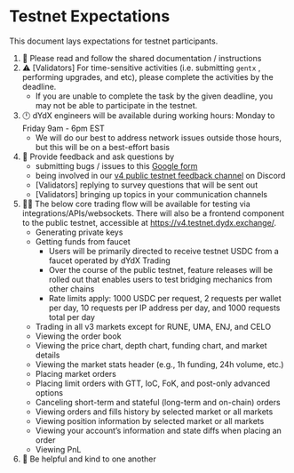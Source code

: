 # Testnet Expectations

This document lays expectations for testnet participants.

1. 📖 Please read and follow the shared documentation / instructions
2. ⚠️ [Validators] For time-sensitive activities (i.e. submitting `gentx` , performing upgrades, and etc), please complete the activities by the deadline.
   - If you are unable to complete the task by the given deadline, you may not be able to participate in the testnet.
3. 🕛 dYdX engineers will be available during working hours: Monday to Friday 9am - 6pm EST
   - We will do our best to address network issues outside those hours, but this will be on a best-effort basis
4. 🙇 Provide feedback and ask questions by
   - submitting bugs / issues to this [Google form](https://forms.gle/3bQYBwLFZEUWkjkB9)
   - being involved in our [v4 public testnet feedback channel](https://discord.com/channels/724804754382782534/1117897181886677012) on Discord
   - [Validators] replying to survey questions that will be sent out
   - [Validators] bringing up topics in your communication channels
5. 🧑‍🔧 The below core trading flow will be available for testing via integrations/APIs/websockets. There will also be a frontend component to the public testnet, accessible at https://v4.testnet.dydx.exchange/.
   - Generating private keys
   - Getting funds from faucet
      - Users will be primarily directed to receive testnet USDC from a faucet operated by dYdX Trading
      - Over the course of the public testnet, feature releases will be rolled out that enables users to test bridging mechanics from other chains
      - Rate limits apply: 1000 USDC per request, 2 requests per wallet per day, 10 requests per IP address per day, and 1000 requests total per day
   - Trading in all v3 markets except for RUNE, UMA, ENJ, and CELO
   - Viewing the order book
   - Viewing the price chart, depth chart, funding chart, and market details
   - Viewing the market stats header (e.g., 1h funding, 24h volume, etc.)
   - Placing market orders
   - Placing limit orders with GTT, IoC, FoK, and post-only advanced options
   - Canceling short-term and stateful (long-term and on-chain) orders
   - Viewing orders and fills history by selected market or all markets
   - Viewing position information by selected market or all markets
   - Viewing your account’s information and state diffs when placing an order
   - Viewing PnL
6. 💜 Be helpful and kind to one another
